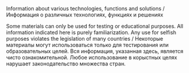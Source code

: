 Information about various technologies, functions and solutions / Информация о различных технологиях, функциях и решениях

Some materials can only be used for testing or educational purposes. All information indicated here is purely familiarization. Any use for selfish purposes violates the legislation of many countries / Некоторые материалы могут использоваться только для тестирования или образовательных целей. Вся информация, указанная здесь, является чисто ознакомительной. Любое использование в корыстных целях нарушает законодательство множества стран.